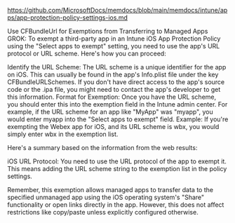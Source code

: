 https://github.com/MicrosoftDocs/memdocs/blob/main/memdocs/intune/apps/app-protection-policy-settings-ios.md

Use CFBundleUrl for Exemptions from Transferring to Managed Apps
GROK:
To exempt a third-party app in an Intune iOS App Protection Policy using the "Select apps to exempt" setting, you need to use the app's URL protocol or URL scheme. Here's how you can proceed:

Identify the URL Scheme: The URL scheme is a unique identifier for the app on iOS. This can usually be found in the app's Info.plist file under the key CFBundleURLSchemes. If you don't have direct access to the app's source code or the .ipa file, you might need to contact the app's developer to get this information.
Format for Exemption: Once you have the URL scheme, you should enter this into the exemption field in the Intune admin center. For example, if the URL scheme for an app like "MyApp" was "myapp", you would enter myapp into the "Select apps to exempt" field.
Example: If you're exempting the Webex app for iOS, and its URL scheme is wbx, you would simply enter wbx in the exemption list.

Here's a summary based on the information from the web results:

iOS URL Protocol: You need to use the URL protocol of the app to exempt it. This means adding the URL scheme string to the exemption list in the policy settings.




Remember, this exemption allows managed apps to transfer data to the specified unmanaged app using the iOS operating system's "Share" functionality or open links directly in the app. However, this does not affect restrictions like copy/paste unless explicitly configured otherwise.